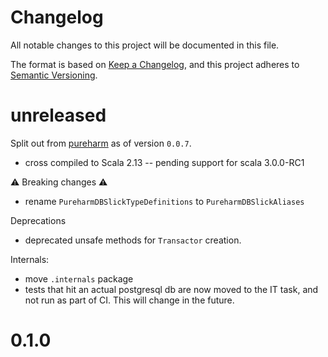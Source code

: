# Changelog

All notable changes to this project will be documented in this file.

The format is based on [Keep a Changelog](https://keepachangelog.com/en/1.0.0/),
and this project adheres to [Semantic Versioning](https://semver.org/spec/v2.0.0.html).

# unreleased

Split out from [pureharm](https://github.com/busymachines/pureharm) as of version `0.0.7`.

- cross compiled to Scala 2.13 -- pending support for scala 3.0.0-RC1

:warning: Breaking changes :warning:
- rename `PureharmDBSlickTypeDefinitions` to `PureharmDBSlickAliases`

Deprecations
- deprecated unsafe methods for `Transactor` creation.

Internals:
- move `.internals` package
- tests that hit an actual postgresql db are now moved to the IT task, and not run as part of CI. This will change in the future.

# 0.1.0
